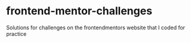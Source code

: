 # frontend-mentor-challenges
 Solutions for challenges on the frontendmentors website that I coded for practice
